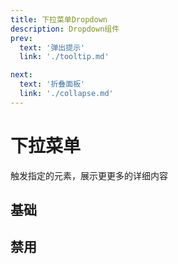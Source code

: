 ```yaml
---
title: 下拉菜单Dropdown
description: Dropdown组件
prev:
  text: '弹出提示'
  link: './tooltip.md'

next:
  text: '折叠面板'
  link: './collapse.md'
---
```


# 下拉菜单

触发指定的元素，展示更更多的详细内容


## 基础

<preview path="../previews/dropdown/basic.vue" title="基础" description="下拉菜单默认展示在按钮下方，默认触发方式为鼠标悬停"></preview>

## 禁用
<preview path="../previews/dropdown/disabled.vue" title="禁用" description="添加一个disabled属性可以指定一个被禁用的下拉菜单项"></preview>
